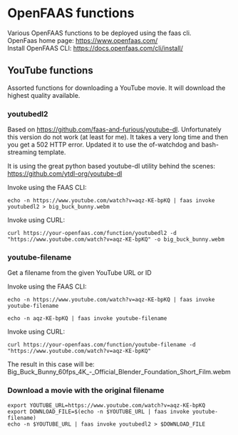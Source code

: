 # OpenFAAS functions
Various OpenFAAS functions to be deployed using the faas cli.  
OpenFaas home page: https://www.openfaas.com/  
Install OpenFAAS CLI: https://docs.openfaas.com/cli/install/  

## YouTube functions
Assorted functions for downloading a YouTube movie. It will download the highest quality available.

### youtubedl2
Based on https://github.com/faas-and-furious/youtube-dl. Unfortunately this version do not work (at least for me). It takes a very long time and then you get a 502 HTTP error. Updated it to use the of-watchdog and bash-streaming template. 

It is using the great python based youtube-dl utility behind the scenes:
https://github.com/ytdl-org/youtube-dl

Invoke using the FAAS CLI:
```
echo -n https://www.youtube.com/watch?v=aqz-KE-bpKQ | faas invoke youtubedl2 > big_buck_bunny.webm
```

Invoke using CURL:
```
curl https://your-openfaas.com/function/youtubedl2 -d "https://www.youtube.com/watch?v=aqz-KE-bpKQ" -o big_buck_bunny.webm
```

### youtube-filename
Get a filename from the given YouTube URL or ID

Invoke using the FAAS CLI:
```
echo -n https://www.youtube.com/watch?v=aqz-KE-bpKQ | faas invoke youtube-filename

echo -n aqz-KE-bpKQ | faas invoke youtube-filename
```

Invoke using CURL:
```
curl https://your-openfaas.com/function/youtube-filename -d "https://www.youtube.com/watch?v=aqz-KE-bpKQ"
```

The result in this case will be:  
Big_Buck_Bunny_60fps_4K_-_Official_Blender_Foundation_Short_Film.webm

### Download a movie with the original filename
```
export YOUTUBE_URL=https://www.youtube.com/watch?v=aqz-KE-bpKQ
export DOWNLOAD_FILE=$(echo -n $YOUTUBE_URL | faas invoke youtube-filename)
echo -n $YOUTUBE_URL | faas invoke youtubedl2 > $DOWNLOAD_FILE
```
